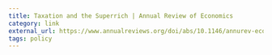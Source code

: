 ```yaml
---
title: Taxation and the Superrich | Annual Review of Economics
category: link
external_url: https://www.annualreviews.org/doi/abs/10.1146/annurev-economics-081919-115106
tags: policy
---
```

